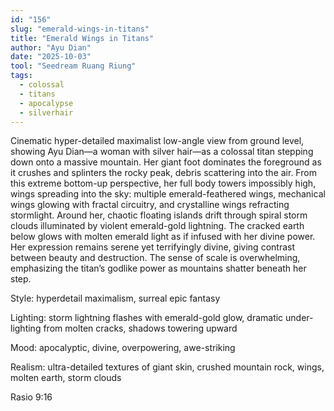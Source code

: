 ```yaml
---
id: "156"
slug: "emerald-wings-in-titans"
title: "Emerald Wings in Titans"
author: "Ayu Dian"
date: "2025-10-03"
tool: "Seedream Ruang Riung"
tags:
  - colossal
  - titans
  - apocalypse
  - silverhair
---
```

Cinematic hyper-detailed maximalist low-angle view from ground level, showing Ayu Dian—a woman with silver hair—as a colossal titan stepping down onto a massive mountain. Her giant foot dominates the foreground as it crushes and splinters the rocky peak, debris scattering into the air. From this extreme bottom-up perspective, her full body towers impossibly high, wings spreading into the sky: multiple emerald-feathered wings, mechanical wings glowing with fractal circuitry, and crystalline wings refracting stormlight. Around her, chaotic floating islands drift through spiral storm clouds illuminated by violent emerald-gold lightning. The cracked earth below glows with molten emerald light as if infused with her divine power. Her expression remains serene yet terrifyingly divine, giving contrast between beauty and destruction. The sense of scale is overwhelming, emphasizing the titan’s godlike power as mountains shatter beneath her step.

Style: hyperdetail maximalism, surreal epic fantasy

Lighting: storm lightning flashes with emerald-gold glow, dramatic under-lighting from molten cracks, shadows towering upward

Mood: apocalyptic, divine, overpowering, awe-striking

Realism: ultra-detailed textures of giant skin, crushed mountain rock, wings, molten earth, storm clouds

Rasio 9:16
